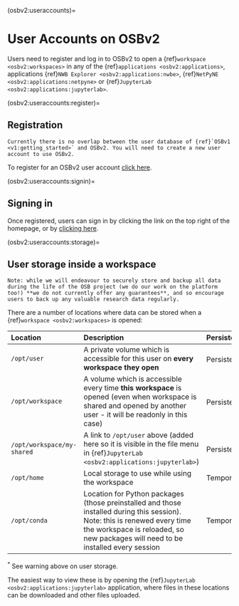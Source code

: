 (osbv2:useraccounts)=
# User Accounts on OSBv2

Users need to register and log in to OSBv2 to open a {ref}`workspace <osbv2:workspaces>` in any of the {ref}`applications <osbv2:applications>`, applications {ref}`NWB Explorer <osbv2:applications:nwbe>`, {ref}`NetPyNE <osbv2:applications:netpyne>` or {ref}`JupyterLab <osbv2:applications:jupyterlab>`.

(osbv2:useraccounts:register)=
## Registration

```{admonition} OSBv2 has a different user database to OSBv1
Currently there is no overlap between the user database of {ref}`OSBv1 <v1:getting_started>` and OSBv2. You will need to create a new user account to use OSBv2.
```

To register for an OSBv2 user account [click here](https://accounts.v2.opensourcebrain.org/auth/realms/osb2/login-actions/authenticate?client_id=web-client).


(osbv2:useraccounts:signin)=
## Signing in

Once registered, users can sign in by clicking the link on the top right of the homepage, or by [clicking here](https://accounts.v2.opensourcebrain.org/auth/realms/osb2/login-actions/authenticate?client_id=web-client).


(osbv2:useraccounts:storage)=
## User storage inside a workspace

```{admonition} Warning about user storage
Note: while we will endeavour to securely store and backup all data during the life of the OSB project (we do our work on the platform too!) **we do not currently offer any guarantees**, and so encourage users to back up any valuable research data regularly.
```

There are a number of locations where data can be stored when a {ref}`workspace <osbv2:workspaces>` is opened:

| Location | Description | Persistence |
|:---|:---|:---|
| `/opt/user` | A private volume which is accessible for this user on **every workspace they open** | Persistent<sup>*</sup> |
| `/opt/workspace` | A volume which is accessible every time **this workspace** is opened (even when workspace is shared and opened by another user - it will be readonly in this case) | Persistent<sup>*</sup> |
| `/opt/workspace/my-shared` | A link to `/opt/user` above (added here so it is visible in the file menu in {ref}`JupyterLab <osbv2:applications:jupyterlab>`) | Persistent<sup>*</sup> |
| `/opt/home` | Local storage to use while using the workspace | Temporary |
| `/opt/conda` | Location for Python packages (those preinstalled and those installed during this session). Note: this is renewed every time the workspace is reloaded, so new packages will need to be installed every session  | Temporary |

<sup>*</sup> See warning above on user storage.

The easiest way to view these is by opening the {ref}`JupyterLab <osbv2:applications:jupyterlab>` application, where files in these locations can be downloaded and other files uploaded.
